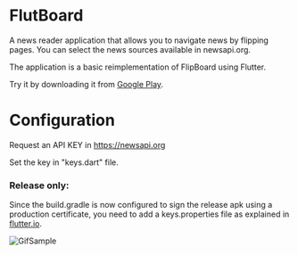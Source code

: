 # FlutBoard

A news reader application that allows you to navigate news by flipping pages. You can select the news sources available in newsapi.org.

The application is a basic reimplementation of FlipBoard using Flutter.

Try it by downloading it from [Google Play](https://play.google.com/store/apps/details?id=com.chemamolins.flutboard).

# Configuration

Request an API KEY in https://newsapi.org

Set the key in "keys.dart" file.

### Release only:

Since the build.gradle is now configured to sign the release apk using a production certificate, you need to add a keys.properties file as explained in [flutter.io](https://flutter.io/android-release/).


![GifSample](https://github.com/jmolins/flutboard/blob/master/art/flutboard.gif?raw=true)


